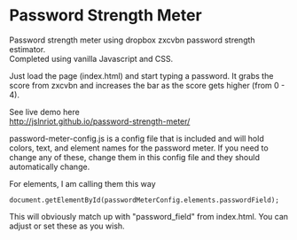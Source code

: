 # Password Strength Meter  

Password strength meter using dropbox zxcvbn password strength estimator.  
Completed using vanilla Javascript and CSS.  

Just load the page (index.html) and start typing a password. It grabs the score from zxcvbn and increases the bar as the score gets higher (from 0 - 4).  

See live demo here  
http://jslnriot.github.io/password-strength-meter/    


password-meter-config.js is a config file that is included and will hold colors, text, and element names for the password meter. If you need to change any of these, change them in this config file and they should automatically change.   

For elements, I am calling them this way  
```
document.getElementById(passwordMeterConfig.elements.passwordField);
```  
This will obviously match up with "password_field" from index.html.  You can adjust or set these as you wish.  
